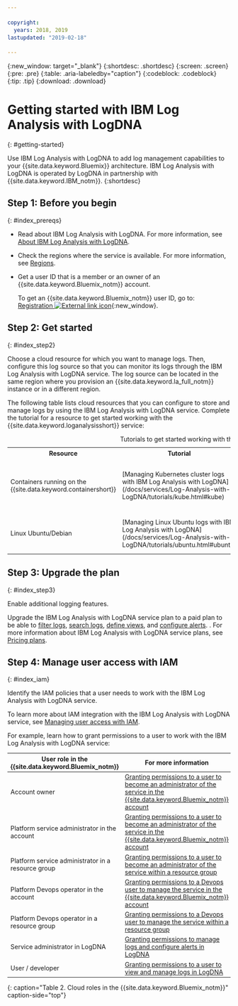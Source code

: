 ```yaml
---

copyright:
  years: 2018, 2019
lastupdated: "2019-02-18"

---
```


{:new_window: target="_blank"}
{:shortdesc: .shortdesc}
{:screen: .screen}
{:pre: .pre}
{:table: .aria-labeledby="caption"}
{:codeblock: .codeblock}
{:tip: .tip}
{:download: .download}


# Getting started with IBM Log Analysis with LogDNA
{: #getting-started}

Use IBM Log Analysis with LogDNA to add log management capabilities to your {{site.data.keyword.Bluemix}} architecture. IBM Log Analysis with LogDNA is operated by LogDNA in partnership with {{site.data.keyword.IBM_notm}}.
{:shortdesc}


## Step 1: Before you begin
{: #index_prereqs}

* Read about IBM Log Analysis with LogDNA. For more information, see [About IBM Log Analysis with LogDNA](/docs/services/Log-Analysis-with-LogDNA/overview.html#about).
* Check the regions where the service is available. For more information, see [Regions](/docs/services/Log-Analysis-with-LogDNA/overview.html#regions).
* Get a user ID that is a member or an owner of an {{site.data.keyword.Bluemix_notm}} account. 

    To get an {{site.data.keyword.Bluemix_notm}} user ID, go to: [Registration ![External link icon](../../icons/launch-glyph.svg "External link icon")](https://console.bluemix.net/registration/){:new_window}.



## Step 2: Get started
{: #index_step2}

Choose a cloud resource for which you want to manage logs. Then, configure this log source so that you can monitor its logs through the IBM Log Analysis with LogDNA service. The log source can be located in the same region where you provision an {{site.data.keyword.la_full_notm}} instance or in a different region.

The following table lists cloud resources that you can configure to store and manage logs by using the IBM Log Analysis with LogDNA service. Complete the tutorial for a resource to get started working with the {{site.data.keyword.loganalysisshort}} service:

<table>
  <caption>Tutorials to get started working with the IBM Log Analysis with LogDNA service </caption>
  <tr>
    <th>Resource</th>
    <th>Tutorial</th>
    <th>Environment</th>
    <th>Scenario</th>
  </tr>
  <tr>
    <td>Containers running on the {{site.data.keyword.containershort}}</td>
    <td>[Managing Kubernetes cluster logs with IBM Log Analysis with LogDNA](/docs/services/Log-Analysis-with-LogDNA/tutorials/kube.html#kube)</td>
    <td>{{site.data.keyword.Bluemix_notm}} Public </td>
    <td>![{{site.data.keyword.containershort}} and the IBM Log Analysis with LogDNA](images/kube.png "{{site.data.keyword.containershort}} and the IBM Log Analysis with LogDNA")</td>
  </tr>
  <tr>
    <td>Linux Ubuntu/Debian</td>
    <td>[Managing Linux Ubuntu logs with IBM Log Analysis with LogDNA](/docs/services/Log-Analysis-with-LogDNA/tutorials/ubuntu.html#ubuntu)</td>
    <td>On premisses</td>
    <td>![Ubuntu server and the IBM Log Analysis with LogDNA](images/ubuntu.png "Ubuntu server and the IBM Log Analysis with LogDNA")</td>
  </tr>
</table>



## Step 3: Upgrade the plan
{: #index_step3}

Enable additional logging features.

Upgrade the IBM Log Analysis with LogDNA service plan to a paid plan to be able to [filter logs](/docs/services/Log-Analysis-with-LogDNA/view_logs.html#step5), [search logs](/docs/services/Log-Analysis-with-LogDNA/view_logs.html#step6), [define views](/docs/services/Log-Analysis-with-LogDNA/view_logs.html#step7), and [configure alerts](https://docs.logdna.com/docs/alerts). . For more information about IBM Log Analysis with LogDNA service plans, see [Pricing plans](/docs/services/Log-Analysis-with-LogDNA/overview.html#pricing_plans).

## Step 4: Manage user access with IAM
{: #index_iam}

Identify the IAM policies that a user needs to work with the IBM Log Analysis with LogDNA service.

To learn more about IAM integration with the IBM Log Analysis with LogDNA service, see [Managing user access with IAM](/docs/services/Log-Analysis-with-LogDNA/iam.html#iam).

For example, learn how to grant permissions to a user to work with the IBM Log Analysis with LogDNA service:

| User role in the {{site.data.keyword.Bluemix_notm}} | For more information                     |
|-----------------------------------------------------|------------------------------------------|
| Account owner                                       | [Granting permissions to a user to become an administrator of the service in the {{site.data.keyword.Bluemix_notm}} account](/docs/services/Log-Analysis-with-LogDNA/work_iam.html#admin_account) |
| Platform service administrator in the account       | [Granting permissions to a user to become an administrator of the service in the {{site.data.keyword.Bluemix_notm}} account](/docs/services/Log-Analysis-with-LogDNA/work_iam.html#admin_account) |
| Platform service administrator in a resource group  | [Granting permissions to a user to become an administrator of the service within a resource group](/docs/services/Log-Analysis-with-LogDNA/work_iam.html#admin_rg) |
| Platform Devops operator in the account           | [Granting permissions to a Devops user to manage the service in the {{site.data.keyword.Bluemix_notm}} account](/docs/services/Log-Analysis-with-LogDNA/work_iam.html#devops_account) |
| Platform Devops operator in a resource group        | [Granting permissions to a Devops user to manage the service within a resource group](/docs/services/Log-Analysis-with-LogDNA/work_iam.html#devops_rg) |
| Service administrator in LogDNA                     | [Granting permissions to manage logs and configure alerts in LogDNA](/docs/services/Log-Analysis-with-LogDNA/work_iam.html#admin_user_logdna)              |
| User / developer                                    | [Granting permissions to a user to view and manage logs in LogDNA](/docs/services/Log-Analysis-with-LogDNA/work_iam.html#user_logdna)               |
{: caption="Table 2. Cloud roles in the {{site.data.keyword.Bluemix_notm}}" caption-side="top"}


